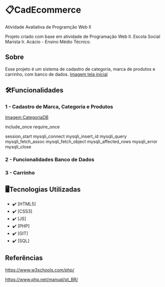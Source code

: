 # 📋CadEcommerce
 Atividade Avaliativa de Programção Web II


Projeto criado com base em atividade de Programação Web II. Escola Social Marista Ir. Acácio - Ensino Médio Técnico.


## Sobre
Esse projeto é um sistema de cadastro de categoria, marca de produtos e carrinho, com banco de dados.
[Imagem tela inicial](doc/inicial.png)


## 🛠️Funcionalidades

### 1 - Cadastro de Marca, Categoria e Produtos
[Imagem CategoriaDB](doc/)

include_once
require_once

session_start
mysqli_connect
mysqli_insert_id
mysqli_query
mysqli_fetch_assoc
mysqli_fetch_object
mysqli_affected_rows
mysqli_error
mysqli_close


### 2 - Funcionalidades Banco de Dados

### 3 - Carrinho


## 🖥Tecnologias Utilizadas
- :heavy_check_mark: [HTML5]
- :heavy_check_mark: [CSS3]
- :heavy_check_mark: [JS]
- :heavy_check_mark: [PHP]
- :heavy_check_mark: [GIT]
- :heavy_check_mark: [SQL]


## Referências

https://www.w3schools.com/php/

https://www.php.net/manual/pt_BR/

